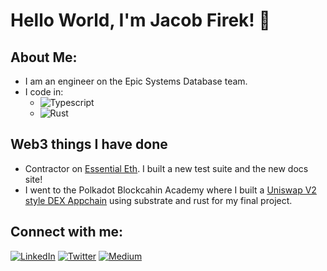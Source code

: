 # Hello World, I'm Jacob Firek! 👋

## About Me:

- I am an engineer on the Epic Systems Database team.
- I code in: 
  - ![Typescript](https://img.shields.io/badge/-TypeScript-007ACC?style=flat-square&logo=typescript&logoColor=white)
  - ![Rust](https://img.shields.io/badge/-Rust-black?style=flat-square&logo=rust)

## Web3 things I have done
- Contractor on [Essential Eth](https://eeth.dev/). I built a new test suite and the new docs site!
- I went to the Polkadot Blockcahin Academy where I built a [Uniswap V2 style DEX Appchain](https://github.com/jtfirek/Uniswap-V2-DEX-PBA-Final) using substrate and rust for my final project.

## Connect with me:

<a href="https://www.linkedin.com/in/jacob-firek-4423741b8/"><img alt="LinkedIn" src="https://img.shields.io/badge/LinkedIn-Jacob%20Firek-blue?style=flat-square&logo=linkedin"></a>
<a href="https://twitter.com/jacob_firek"><img alt="Twitter" src="https://img.shields.io/badge/Twitter-jacob_firek-blue?style=flat-square&logo=twitter"></a>
<a href="https://medium.com/@firekjt"><img alt="Medium" src="https://img.shields.io/badge/Medium-%40firekjt-lightgrey?style=flat-square&logo=medium"></a>
